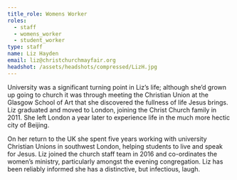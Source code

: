 ```yaml
---
title_role: Womens Worker
roles:
  - staff
  - womens_worker
  - student_worker
type: staff
name: Liz Hayden
email: liz@christchurchmayfair.org
headshot: /assets/headshots/compressed/LizH.jpg
---
```

University was a significant turning point in Liz’s life; although she’d grown up going to church it was through meeting the Christian Union at the Glasgow School of Art that she discovered the fullness of life Jesus brings. Liz graduated and moved to London, joining the Christ Church family in 2011. She left London a year later to experience life in the much more hectic city of Beijing.

On her return to the UK she spent five years working with university Christian Unions in southwest London, helping students to live and speak for Jesus. Liz joined the church staff team in 2016 and co-ordinates the women’s ministry, particularly amongst the evening congregation. Liz has been reliably informed she has a distinctive, but infectious, laugh. 
